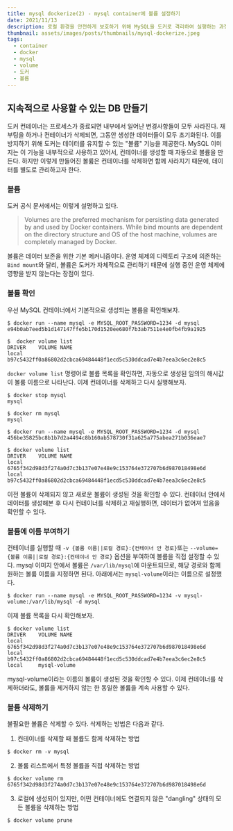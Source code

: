 ```yaml
---
title: mysql dockerize(2) - mysql container에 볼륨 설정하기
date: 2021/11/13
description: 로컬 환경을 안전하게 보호하기 위해 MySQL을 도커로 격리하여 실행하는 과정을 기록한다.
thumbnail: assets/images/posts/thumbnails/mysql-dockerize.jpeg
tags:
  - container
  - docker
  - mysql
  - volume
  - 도커
  - 볼륨
---
```


## 지속적으로 사용할 수 있는 DB 만들기

도커 컨테이너는 프로세스가 종료되면 내부에서 일어난 변경사항들이 모두 사라진다. 재부팅을 하거나 컨테이너가 삭제되면, 그동안 생성한 데이터들이 모두 초기화된다. 이를 방지하기 위해 도커는 데이터를 유지할 수 있는 "볼륨" 기능을 제공한다.
MySQL 이미지는 이 기능을 내부적으로 사용하고 있어서, 컨테이너를 생성할 때 자동으로 볼륨을 만든다. 하지만 이렇게 만들어진 볼륨은 컨테이너를 삭제하면 함께 사라지기 때문에, 데이터를 별도로 관리하고자 한다.

### 볼륨

도커 공식 문서에서는 이렇게 설명하고 있다.

> Volumes are the preferred mechanism for persisting data generated by and used by Docker containers.
> While bind mounts are dependent on the directory structure and OS of the host machine, volumes are completely managed by Docker.

볼륨은 데이터 보존을 위한 기본 메커니즘이다. 운영 체제의 디렉토리 구조에 의존하는 `Bind mount`와 달리, 볼륨은 도커가 자체적으로 관리하기 때문에 실행 중인 운영 체제에 영향을 받지 않는다는 장점이 있다.

### 볼륨 확인

우선 MySQL 컨테이너에서 기본적으로 생성되는 볼륨을 확인해보자.

```shell
$ docker run --name mysql -e MYSQL_ROOT_PASSWORD=1234 -d mysql
e94b0ab7eed5b1d147147ffe5b170d1520ee680f7b3ab7511e4e0fb4fb9a1925

$  docker volume list
DRIVER    VOLUME NAME
local     b97c5432ff0a86802d2cbca69484448f1ecd5c530ddcad7e4b7eea3c6ec2e8c5
```

`docker volume list` 명령어로 볼륨 목록을 확인하면, 자동으로 생성된 임의의 해시값이 볼륨 이름으로 나타난다. 이제 컨테이너를 삭제하고 다시 실행해보자.

```shell
$ docker stop mysql
mysql

$ docker rm mysql
mysql

$ docker run --name mysql -e MYSQL_ROOT_PASSWORD=1234 -d mysql
456be35825bc8b1b7d2a4494c8b160ab578730f31a625a775abea271b036eae7

$ docker volume list
DRIVER    VOLUME NAME
local     6765f342d98d3f274a0d7c3b137e07e48e9c153764e372707b6d987018498e6d
local     b97c5432ff0a86802d2cbca69484448f1ecd5c530ddcad7e4b7eea3c6ec2e8c5
```

이전 볼륨이 삭제되지 않고 새로운 볼륨이 생성된 것을 확인할 수 있다. 컨테이너 안에서 데이터를 생성해본 후 다시 컨테이너를 삭제하고 재실행하면, 데이터가 없어져 있음을 확인할 수 있다.

### 볼륨에 이름 부여하기

컨테이너를 실행할 때 `-v {볼륨 이름||로컬 경로}:{컨테이너 안 경로}`또는 `--volume={볼륨 이름||로컬 경로}:{컨테이너 안 경로}` 옵션을 부여하여 볼륨을 직접 설정할 수 있다. mysql 이미지 안에서 볼륨은 `/var/lib/mysql`에 마운트되므로, 해당 경로와 함께 원하는 볼륨 이름을 지정하면 된다. 아래에서는 `mysql-volume`이라는 이름으로 설정했다.

```shell
$ docker run --name mysql -e MYSQL_ROOT_PASSWORD=1234 -v mysql-volume:/var/lib/mysql -d mysql
```

이제 볼륨 목록을 다시 확인해보자.

```shell
$ docker volume list
DRIVER    VOLUME NAME
local     6765f342d98d3f274a0d7c3b137e07e48e9c153764e372707b6d987018498e6d
local     b97c5432ff0a86802d2cbca69484448f1ecd5c530ddcad7e4b7eea3c6ec2e8c5
local     mysql-volume
```

mysql-volume이라는 이름의 볼륨이 생성된 것을 확인할 수 있다. 이제 컨테이너를 삭제하더라도, 볼륨을 제거하지 않는 한 동일한 볼륨을 계속 사용할 수 있다.

### 볼륨 삭제하기

불필요한 볼륨은 삭제할 수 있다. 삭제하는 방법은 다음과 같다.

1. 컨테이너를 삭제할 때 볼륨도 함께 삭제하는 방법

```shell
$ docker rm -v mysql
```

2. 볼륨 리스트에서 특정 볼륨을 직접 삭제하는 방법

```shell
$ docker volume rm 6765f342d98d3f274a0d7c3b137e07e48e9c153764e372707b6d987018498e6d
```

3. 로컬에 생성되어 있지만, 어떤 컨테이너에도 연결되지 않은 "dangling" 상태의 모든 볼륨을 삭제하는 방법

```shell
$ docker volume prune
```
